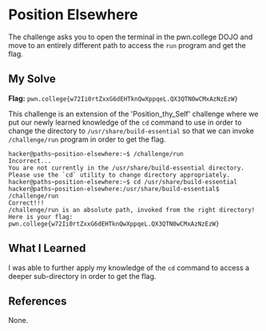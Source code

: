 # Position Elsewhere
The challenge asks you to open the terminal in the pwn.college DOJO and move to an entirely different path to access the `run` program and get the flag.

## My Solve
**Flag:** `pwn.college{w72Ii0rtZxxG6dEHTknQwXppqeL.QX3QTN0wCMxAzNzEzW}`

This challenge is an extension of the 'Position_thy_Self' challenge where we put our newly learned knowledge of the `cd` command to use in order to change the directory to `/usr/share/build-essential` so that we can invoke `/challenge/run` program in order to get the flag.

```
hacker@paths~position-elsewhere:~$ /challenge/run
Incorrect...
You are not currently in the /usr/share/build-essential directory.
Please use the `cd` utility to change directory appropriately.
hacker@paths~position-elsewhere:~$ cd /usr/share/build-essential
hacker@paths~position-elsewhere:/usr/share/build-essential$ /challenge/run
Correct!!!
/challenge/run is an absolute path, invoked from the right directory!
Here is your flag:
pwn.college{w72Ii0rtZxxG6dEHTknQwXppqeL.QX3QTN0wCMxAzNzEzW}
```
## What I Learned
I was able to further apply my knowledge of the `cd` command to access a deeper sub-directory in order to get the flag.

## References
None.